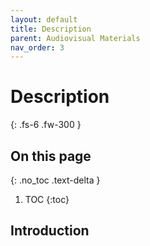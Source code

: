 ```yaml
---
layout: default
title: Description
parent: Audiovisual Materials
nav_order: 3
---
```


# Description
{: .fs-6 .fw-300 }

## On this page
{: .no_toc .text-delta }

1. TOC
{:toc}

## Introduction

